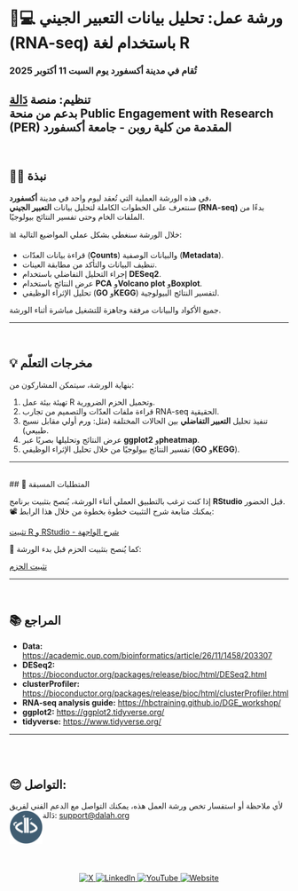 # 🧬💻 ورشة عمل: تحليل بيانات التعبير الجيني (RNA-seq) باستخدام لغة R  
### تُقام في مدينة **أكسفورد** يوم **السبت 11 أكتوبر 2025**  
تنظيم: منصة [دَالة](https://www.youtube.com/@Dalah-info)  
بدعم من **منحة Public Engagement with Research (PER)** المقدمة من **كلية روبن - جامعة أكسفورد**
---
<br>

## ✍🏻 نبذة  
في هذه الورشة العملية التي تُعقد ليوم واحد في مدينة **أكسفورد**،  
سنتعرف على الخطوات الكاملة لتحليل بيانات **التعبير الجيني (RNA-seq)** بدءًا من الملفات الخام وحتى تفسير النتائج بيولوجيًا.  

📊 خلال الورشة سنغطي بشكل عملي المواضيع التالية:

- قراءة بيانات العدّات (**Counts**) والبيانات الوصفية (**Metadata**).  
- تنظيف البيانات والتأكد من مطابقة العينات.  
- إجراء التحليل التفاضلي باستخدام **DESeq2**.  
- عرض النتائج باستخدام **PCA** و**Volcano plot** و**Boxplot**.  
- تحليل الإثراء الوظيفي (**GO** و**KEGG**) لتفسير النتائج البيولوجية.  

جميع الأكواد والبيانات مرفقة وجاهزة للتشغيل مباشرة أثناء الورشة.

---
<br>

## 💡 مخرجات التعلّم  
بنهاية الورشة، سيتمكن المشاركون من:

1. تهيئة بيئة عمل R وتحميل الحزم الضرورية.  
2. قراءة ملفات العدّات والتصميم من تجارب RNA-seq الحقيقية.  
3. تنفيذ تحليل **التعبير التفاضلي** بين الحالات المختلفة (مثل: ورم أولي مقابل نسيج طبيعي).  
4. عرض النتائج وتحليلها بصريًا عبر **ggplot2** و**pheatmap**.  
5. تفسير النتائج بيولوجيًا من خلال تحليل الإثراء الوظيفي (**GO** و**KEGG**).  

---
<br>
## 🚀 المتطلبات المسبقة  

إذا كنت ترغب بالتطبيق العملي أثناء الورشة، يُنصح بتثبيت برنامج **RStudio** قبل الحضور.  
📽️ يمكنك متابعة شرح التثبيت خطوة بخطوة من خلال هذا الرابط:

[تثبيت R و RStudio - شرح الواجهة](https://www.dalah.info/%D8%AF%D8%B1%D9%88%D8%B3/%D8%B3%D9%84%D8%B3%D8%A9-%D8%AA%D8%B9%D9%84%D9%85-%D9%84%D8%BA%D8%A9-r-%D8%A7%D9%84%D8%A8%D8%B1%D9%85%D8%AC%D9%8A%D8%A9/%D8%A7%D9%84%D8%AF%D8%B1%D8%B3-%D8%A7%D9%84%D8%AB%D8%A7%D9%86%D9%8A-%D8%AA%D8%AB%D8%A8%D9%8A%D8%AA-r-%D9%88-r-studio-%D8%B4%D8%B1%D8%AD-%D9%88%D8%A7%D8%AC%D9%87%D8%A9-rstudio)

🔧 كما يُنصح بتثبيت الحزم قبل بدء الورشة:

[تثبيت الحزم](https://github.com/Dalah-Info/Oxford-Workshop-bulk-RNA-seq-analysis-using-R/blob/main/%D9%85%D8%AA%D8%B7%D9%84%D8%A8%D8%A7%D8%AA-%D9%82%D8%A8%D9%84-%D8%A7%D9%84%D9%88%D8%B1%D8%B4%D8%A9/%D8%AA%D8%AB%D8%A8%D9%8A%D8%AA-%D8%A7%D9%84%D8%AD%D8%B2%D9%85-%D8%A7%D9%84%D9%85%D8%B7%D9%84%D9%88%D8%A8%D8%A9.r)

---
<br>

## 📚 المراجع  
- **Data:** <https://academic.oup.com/bioinformatics/article/26/11/1458/203307>
- **DESeq2:** <https://bioconductor.org/packages/release/bioc/html/DESeq2.html>  
- **clusterProfiler:** <https://bioconductor.org/packages/release/bioc/html/clusterProfiler.html>  
- **RNA-seq analysis guide:** <https://hbctraining.github.io/DGE_workshop/>  
- **ggplot2:** <https://ggplot2.tidyverse.org/>  
- **tidyverse:** <https://www.tidyverse.org/>  

---
<br><br>


  ## 😊 التواصل:
  لأي ملاحظة أو استفسار تخص ورشة العمل هذه، يمكنك التواصل مع الدعم الفني لفريق دَالة: support@dalah.org
<img src="sc/dallah_logo_circle.png" alt="logo" width="60" align="left" />

<br><br>
<br><br>
<p align="center">
  <a href="https://x.com/Dalah_Info">
    <img src="https://img.shields.io/badge/X-000000?style=flat&logo=x&logoColor=white" alt="X" />
  </a>
  <a href="https://www.linkedin.com/company/dalah/">
    <img src="https://img.shields.io/badge/LinkedIn-0A66C2?style=flat&logo=linkedin&logoColor=white" alt="LinkedIn" />
  </a>
  <a href="https://www.youtube.com/@Dalah-info">
    <img src="https://img.shields.io/badge/YouTube-FF0000?style=flat&logo=youtube&logoColor=white" alt="YouTube" />
  </a>
  <a href="https://www.dalah.info">
    <img src="https://img.shields.io/badge/Website-21759B?style=flat&logo=google-chrome&logoColor=white" alt="Website" />
  </a>
</p>
